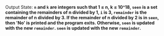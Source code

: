 Output State: **`n` and `k` are integers such that 1 ≤ n, k ≤ 10^18, `seen` is a set containing the remainders of n divided by 1, `i` is 3, `remainder` is the remainder of n divided by 3. If the remainder of n divided by 2 is in `seen`, then 'No' is printed and the program exits. Otherwise, `seen` is updated with the new `remainder`. `seen` is updated with the new `remainder`.**